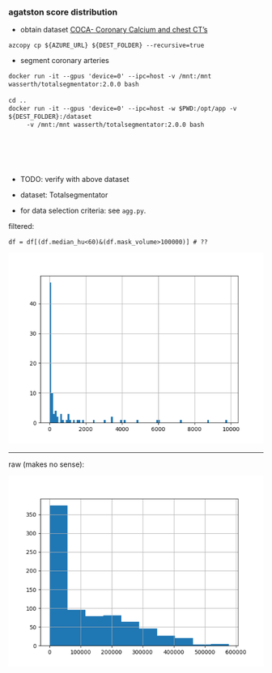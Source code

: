 
### agatston score distribution


+ obtain dataset [COCA- Coronary Calcium and chest CT’s](https://stanfordaimi.azurewebsites.net/datasets/e8ca74dc-8dd4-4340-815a-60b41f6cb2aa)

```
azcopy cp ${AZURE_URL} ${DEST_FOLDER} --recursive=true
```

+ segment coronary arteries

```
docker run -it --gpus 'device=0' --ipc=host -v /mnt:/mnt wasserth/totalsegmentator:2.0.0 bash

cd ..
docker run -it --gpus 'device=0' --ipc=host -w $PWD:/opt/app -v ${DEST_FOLDER}:/dataset
     -v /mnt:/mnt wasserth/totalsegmentator:2.0.0 bash


```

```




```





+ TODO:
verify with above dataset


+ dataset: Totalsegmentator




+ for data selection criteria: see `agg.py`.


filtered:

```
df = df[(df.median_hu<60)&(df.mask_volume>100000)] # ??
```

<img src="./agatston_score.png">


----


raw (makes no sense):

<img src="./agatston_score_raw.png">
